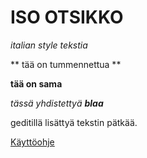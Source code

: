# ISO OTSIKKO

*italian style tekstia*

** tää on tummennettua **

__tää on sama__

_tässä yhdistettyä **blaa**_

geditillä lisättyä tekstin pätkää.


[Käyttöohje](https://github.com/tttudor/otm2016/blob/master/dokumentointi/kaytto-ohje.md)
